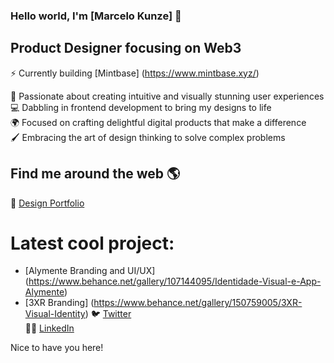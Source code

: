 ### Hello world, I'm [Marcelo Kunze] 👋

## Product Designer focusing on Web3

⚡ Currently building [Mintbase] (https://www.mintbase.xyz/)

🎨 Passionate about creating intuitive and visually stunning user experiences  
💻 Dabbling in frontend development to bring my designs to life  
🌍 Focused on crafting delightful digital products that make a difference  
🖌️ Embracing the art of design thinking to solve complex problems

## Find me around the web 🌎

🔗 [Design Portfolio](https://marcelokunze.com/)
  # Latest cool project:
  - [Alymente Branding and UI/UX] (https://www.behance.net/gallery/107144095/Identidade-Visual-e-App-Alymente)
  - [3XR Branding] (https://www.behance.net/gallery/150759005/3XR-Visual-Identity)
🐦 [Twitter](https://twitter.com/marcelokunze)  
👨‍💼 [LinkedIn](https://www.linkedin.com/in/marcelo-kunze-6538a3139/)

Nice to have you here!


<!--
**marcelokunze/marcelokunze** is a ✨ _special_ ✨ repository because its `README.md` (this file) appears on your GitHub profile.

Here are some ideas to get you started:

- 🔭 I’m currently working on ...
- 🌱 I’m currently learning ...
- 👯 I’m looking to collaborate on ...
- 🤔 I’m looking for help with ...
- 💬 Ask me about ...
- 📫 How to reach me: ...
- 😄 Pronouns: ...
- ⚡ Fun fact: ...
-->
